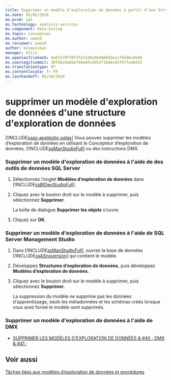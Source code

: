 ```yaml
---
title: Supprimer un modèle d’exploration de données à partir d’une Structure d’exploration de données | Documents Microsoft
ms.date: 05/01/2018
ms.prod: sql
ms.technology: analysis-services
ms.component: data-mining
ms.topic: conceptual
ms.author: owend
ms.reviewer: owend
author: minewiskan
manager: kfile
ms.openlocfilehash: 5e67e78ff0f3faf2d8a9b468dd2ecc76506c0e80
ms.sourcegitcommit: 38f8824abb6760a9dc6953f10a6c91f97fa48432
ms.translationtype: HT
ms.contentlocale: fr-FR
ms.lasthandoff: 05/10/2018
---
```

# <a name="delete-a-mining-model-from-a-mining-structure"></a>supprimer un modèle d'exploration de données d'une structure d'exploration de données
[!INCLUDE[ssas-appliesto-sqlas](../../includes/ssas-appliesto-sqlas.md)]
  Vous pouvez supprimer les modèles d’exploration de données en utilisant le Concepteur d’exploration de données, [!INCLUDE[ssManStudioFull](../../includes/ssmanstudiofull-md.md)] ou des instructions DMX.  
  
### <a name="delete-a-mining-model-using-sql-server-data-tools"></a>Supprimer un modèle d'exploration de données à l'aide de des outils de données SQL Server  
  
1.  Sélectionnez l’onglet **Modèles d’exploration de données** dans [!INCLUDE[ssBIDevStudioFull](../../includes/ssbidevstudiofull-md.md)].  
  
2.  Cliquez avec le bouton droit sur le modèle à supprimer, puis sélectionnez **Supprimer**.  
  
     La boîte de dialogue **Supprimer les objets** s’ouvre.  
  
3.  Cliquez sur **OK**.  
  
### <a name="delete-a-mining-model-using-sql-server-management-studio"></a>Supprimer un modèle d'exploration de données à l'aide de SQL Server Management Studio  
  
1.  Dans [!INCLUDE[ssManStudioFull](../../includes/ssmanstudiofull-md.md)], ouvrez la base de données [!INCLUDE[ssASnoversion](../../includes/ssasnoversion-md.md)] qui contient le modèle.  
  
2.  Développez **Structures d’exploration de données**, puis développez **Modèles d’exploration de données**.  
  
3.  Cliquez avec le bouton droit sur le modèle à supprimer, puis sélectionnez **Supprimer**.  
  
     La suppression du modèle ne supprime pas les données d'apprentissage, seuls les métadonnées et les schémas créés lorsque vous avez formé le modèle sont supprimés.  
  
### <a name="delete-a-mining-model-using-dmx"></a>Supprimer un modèle d'exploration de données à l'aide de DMX  
  
-   [SUPPRIMER LES MODÈLES D’EXPLORATION DE DONNÉES & #40 ; DMX & #41 ;](../../dmx/drop-mining-model-dmx.md)  
  
## <a name="see-also"></a>Voir aussi  
 [Tâches liées aux modèles d’exploration de données et procédures](../../analysis-services/data-mining/mining-model-tasks-and-how-tos.md)  
  
  

